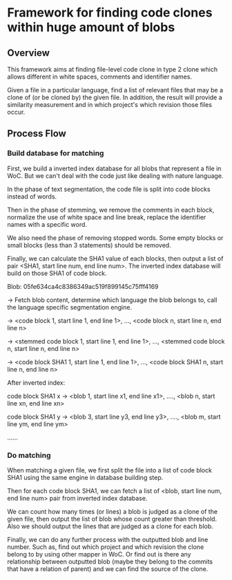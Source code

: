 # Framework for finding code clones within huge amount of blobs

## Overview

This framework aims at finding file-level code clone in type 2 clone which allows different in white spaces, comments and identifier names.

Given a file in a particular language, find a list of relevant files that may be a clone of (or be cloned by) the given file. In addition, the result will provide a similarity measurement and in which project's which revision those files occur.



## Process Flow

### Build database for matching

First, we build a inverted index database for all blobs that represent a file in WoC. But we can't deal with the code just like dealing with nature language.

In the phase of text segmentation, the code file is split into code blocks instead of words.

Then in the phase of stemming, we remove the comments in each block, normalize the use of white space and line break, replace the identifier names with a specific word.

We also need the phase of removing stopped words. Some empty blocks or small blocks (less than 3 statements) should be removed.

Finally, we can calculate the SHA1 value of each blocks, then output a list of pair \<SHA1, start line num, end line num>. The inverted index database will build on those SHA1 of code block. 



Blob: 05fe634ca4c8386349ac519f899145c75fff4169

-> Fetch blob content, determine which language the blob belongs to, call the language specific segmentation engine.

-> \<code block 1, start line 1, end line 1>, ...,  \<code block n, start line n, end line n>

-> \<stemmed code block 1, start line 1, end line 1>, ...,  \<stemmed code block n, start line n, end line n>

-> \<code block SHA1 1, start line 1, end line 1>, ...,  \<code block SHA1 n, start line n, end line n>



After inverted index:

code block SHA1 x -> \<blob 1, start line x1, end line x1>, ....,  \<blob n, start line xn, end line xn>

code block SHA1 y -> \<blob 3, start line y3, end line y3>, ....,  \<blob m, start line ym, end line ym>

......

### Do matching

When matching a given file, we first split the file into a list of code block SHA1 using the same engine in database building step.

Then for each code block SHA1, we can fetch a list of  \<blob, start line num, end line num> pair from inverted index database.

We can count how many times (or lines) a blob is judged as a clone of the given file, then output the list of blob whose count greater than threshold. Also we should output the lines that are judged as a clone for each blob.

Finally, we can do any further process with the outputted blob and line number. Such as, find out which project and which revision the clone belong to by using other mapper in WoC. Or find out is there any relationship between outputted blob (maybe they belong to the commits that have a relation of parent) and we can find the source of the clone.